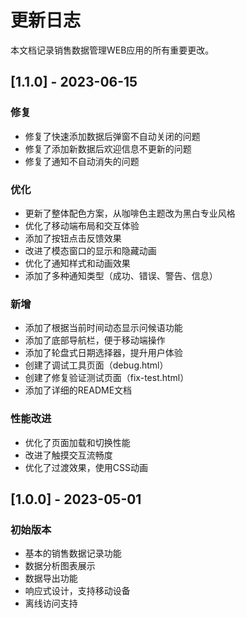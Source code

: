 # 更新日志

本文档记录销售数据管理WEB应用的所有重要更改。

## [1.1.0] - 2023-06-15

### 修复
- 修复了快速添加数据后弹窗不自动关闭的问题
- 修复了添加新数据后欢迎信息不更新的问题
- 修复了通知不自动消失的问题

### 优化
- 更新了整体配色方案，从咖啡色主题改为黑白专业风格
- 优化了移动端布局和交互体验
- 添加了按钮点击反馈效果
- 改进了模态窗口的显示和隐藏动画
- 优化了通知样式和动画效果
- 添加了多种通知类型（成功、错误、警告、信息）

### 新增
- 添加了根据当前时间动态显示问候语功能
- 添加了底部导航栏，便于移动端操作
- 添加了轮盘式日期选择器，提升用户体验
- 创建了调试工具页面（debug.html）
- 创建了修复验证测试页面（fix-test.html）
- 添加了详细的README文档

### 性能改进
- 优化了页面加载和切换性能
- 改进了触摸交互流畅度
- 优化了过渡效果，使用CSS动画

## [1.0.0] - 2023-05-01

### 初始版本
- 基本的销售数据记录功能
- 数据分析图表展示
- 数据导出功能
- 响应式设计，支持移动设备
- 离线访问支持 